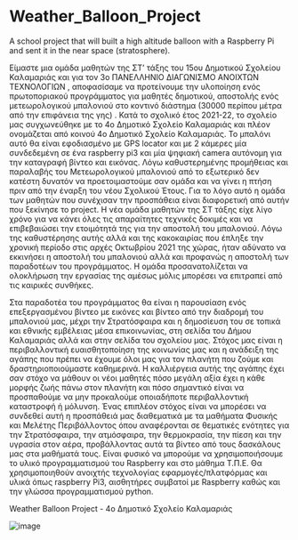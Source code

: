 # Weather_Balloon_Project
A school project that will built a high altitude balloon with a Raspberry Pi and sent it in the near space (stratosphere).

Είμαστε μια ομάδα μαθητών της ΣΤ’ τάξης του 15ου Δημοτικού Σχολείου Καλαμαριάς και για τον 3ο ΠΑΝΕΛΛΗΝΙΟ ΔΙΑΓΩΝΙΣΜΟ ΑΝΟΙΧΤΩΝ ΤΕΧΝΟΛΟΓΙΩΝ , αποφασίσαμε να προτείνουμε την υλοποίηση ενός πρωτοποριακού προγράμματος για μαθητές δημοτικού, αποστολής ενός μετεωρολογικού μπαλονιού στο κοντινό διάστημα (30000 περίπου μέτρα από την επιφάνεια της γης) . Κατά το σχολικό έτος 2021-22, το σχολείο μας συγχωνεύθηκε με το 4ο Δημοτικό Σχολείο Καλαμαριάς και πλέον ονομάζεται από κοινού 4ο Δημοτικό Σχολείο Καλαμαριάς.  Το μπαλόνι αυτό θα είναι εφοδιασμένο με GPS locator και με 2 κάμερες μία συνδεδεμένη σε ένα raspberry pi3 και μία ψηφιακή camera αυτόνομη για την καταγραφή βίντεο και εικόνας.
Λόγω καθυστερημένης προμήθειας και παραλαβής του Μετεωρολογικού μπαλονιού από το εξωτερικό δεν κατέστη δυνατόν να προετοιμαστούμε σαν ομάδα και να γίνει η πτήση πριν από την έναρξη του νέου Σχολικού Έτους. Για το λόγο αυτό η ομάδα των μαθητών που συνέχισαν την προσπάθεια είναι διαφορετική από αυτήν που ξεκίνησε το project. 
Η νέα ομάδα μαθητών της ΣΤ τάξης είχε λίγο χρόνο για να κάνει όλες τις απαραίτητες τεχνικές δοκιμές και να επιβεβαιώσει την ετοιμότητά της για την αποστολή του μπαλονιού. Λόγω της καθυστέρησης αυτής αλλά και της κακοκαιρίας που έπληξε την χρονική περίοδο στις αρχές Οκτωβρίου 2021 της χώρας, ήταν αδύνατο να εκκινήσει η αποστολή του μπαλονιού αλλά και προφανώς η αποστολή των παραδοτέων του προγράμματος. Η ομάδα προσανατολίζεται να ολοκλήρωση την εργασίας της αμέσως μόλις μπορέσει να επιτραπεί από τις καιρικές συνθήκες. 

Στα παραδοτέα του προγράμματος θα είναι η παρουσίαση ενός επεξεργασμένου βίντεο με εικόνες και βίντεο από την διαδρομή του μπαλονιού μας, μέχρι την Στρατόσφαιρα και η δημοσίευση του σε τοπικά και εθνικής εμβέλειας μέσα επικοινωνίας, στη σελίδα του Δήμου Καλαμαριάς αλλά και στην σελίδα του σχολείου μας. Στόχος μας είναι η περιβαλλοντική ευαισθητοποίηση της κοινωνίας μας και η ανάδειξη της αγάπης που πρέπει να έχουμε όλοι μας για τον πλανήτη που ζούμε και δραστηριοποιούμαστε καθημερινά. Η καλλιέργεια αυτής της αγάπης έχει σαν στόχο να μάθουν οι νέοι μαθητές πόσο μεγάλη αξία έχει η κάθε μορφής ζωής πάνω στον πλανήτη και πόσο σημαντικό είναι να προσπαθούμε να μην προκαλούμε οποιαδήποτε περιβαλλοντική καταστροφή ή μόλυνση.
Ένας επιπλέον στόχος είναι να μπορέσει να συνδεθεί αυτή η προσπάθειά μας διαθεματικά με τα μαθήματα Φυσικής και Μελέτης Περιβάλλοντος όπου αναφέρονται σε θεματικές ενότητες για την Στρατόσφαιρα, την ατμόσφαιρα, την θερμοκρασία, την πίεση και την υγρασία στον αέρα, προβάλλοντας αυτά τα βίντεο από τους δασκάλους μας στα μαθήματά τους. Είναι φυσικό να μπορούμε να χρησιμοποιήσουμε το υλικό προγραμματισμού του Raspberry και στο μάθημα Τ.Π.Ε.
Θα χρησιμοποιηθούν ανοιχτής τεχνολογίας εφαρμογές/πλατφόρμας και υλικά όπως raspberry Pi3, αισθητήρες συμβατοί με Raspberry καθώς και την γλώσσα προγραμματισμού python.	

Weather Ballοon Project - 4ο Δημοτικό Σχολείο Καλαμαριάς

![image](https://user-images.githubusercontent.com/78252867/137633432-89b7642b-0937-4dc6-a012-aa08d3114a5f.png)

